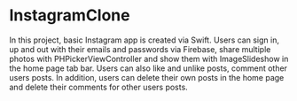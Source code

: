 # InstagramClone
In this project, basic Instagram app is created via Swift. Users can sign in, up and out with their emails and passwords via Firebase, share multiple photos with PHPickerViewController and show them with ImageSlideshow in the home page tab bar. Users can also like and unlike posts, comment other users posts. In addition, users can delete their own posts in the home page and delete their comments for other users posts.


